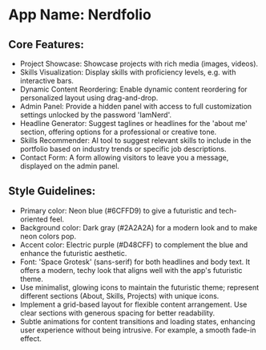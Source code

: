 # **App Name**: Nerdfolio

## Core Features:

- Project Showcase: Showcase projects with rich media (images, videos).
- Skills Visualization: Display skills with proficiency levels, e.g. with interactive bars.
- Dynamic Content Reordering: Enable dynamic content reordering for personalized layout using drag-and-drop.
- Admin Panel: Provide a hidden panel with access to full customization settings unlocked by the password 'IamNerd'.
- Headline Generator: Suggest taglines or headlines for the 'about me' section, offering options for a professional or creative tone.
- Skills Recommender: AI tool to suggest relevant skills to include in the portfolio based on industry trends or specific job descriptions.
- Contact Form: A form allowing visitors to leave you a message, displayed on the admin panel.

## Style Guidelines:

- Primary color: Neon blue (#6CFFD9) to give a futuristic and tech-oriented feel.
- Background color: Dark gray (#2A2A2A) for a modern look and to make neon colors pop.
- Accent color: Electric purple (#D48CFF) to complement the blue and enhance the futuristic aesthetic.
- Font: 'Space Grotesk' (sans-serif) for both headlines and body text. It offers a modern, techy look that aligns well with the app's futuristic theme.
- Use minimalist, glowing icons to maintain the futuristic theme; represent different sections (About, Skills, Projects) with unique icons.
- Implement a grid-based layout for flexible content arrangement. Use clear sections with generous spacing for better readability.
- Subtle animations for content transitions and loading states, enhancing user experience without being intrusive. For example, a smooth fade-in effect.